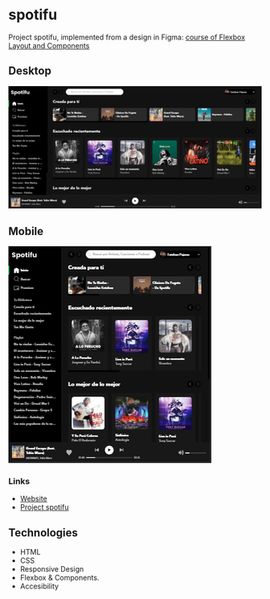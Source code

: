 # spotifu

Project spotifu, implemented from a design in Figma: [course of Flexbox Layout and Components](https://leonidasesteban.com/cursos/flexbox-componentes)

## Desktop

![Spotifu on desktop](./design/spotifu-desktop.png)

## Mobile

![Spotifu on mobile](./design/spotifu-mobile.png)


### Links
- [Website](https://estebanpajares.github.io/spotifu/)
- [Project spotifu](https://leonidasesteban.com/proyectos/spotifu)

## Technologies

- HTML
- CSS
- Responsive Design
- Flexbox & Components.
- Accesibility

